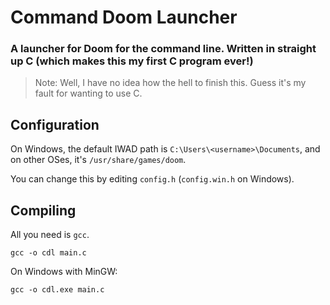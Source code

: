 # Command Doom Launcher
### A launcher for Doom for the command line. Written in straight up C (which makes this my first C program ever!)

> Note: Well, I have no idea how the hell to finish this.
> Guess it's my fault for wanting to use C.

## Configuration
On Windows, the default IWAD path is `C:\Users\<username>\Documents`, and on other OSes, it's `/usr/share/games/doom`.

You can change this by editing `config.h` (`config.win.h` on Windows).

## Compiling

All you need is `gcc`.
```
gcc -o cdl main.c
```
On Windows with MinGW:
```
gcc -o cdl.exe main.c
```
